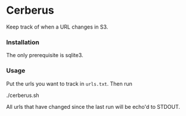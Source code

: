 # Cerberus

Keep track of when a URL changes in S3.

### Installation

The only prerequisite is sqlite3.

### Usage

Put the urls you want to track in `urls.txt`.  Then run

  ./cerberus.sh

All urls that have changed since the last run will be echo'd to STDOUT.
